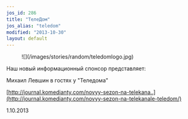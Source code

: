 ```yaml
---
jos_id: 286
title: "ТелеДом"
jos_alias: "teledom"
modified: "2013-10-30"
layout: default
---
```


<figure>
![](/images/stories/random/teledomlogo.jpg)
</figure>

Наш новый информационный спонсор представляет:

Михаил Левшин в гостях у "Теледома"

[http://journal.komedianty.com/novyy-sezon-na-telekana..](http://journal.komedianty.com/novyy-sezon-na-telekanale-teledom/)

1.10.2013

